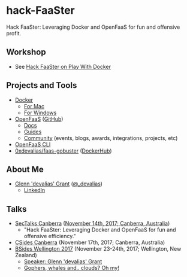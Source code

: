 # hack-FaaSter

Hack FaaSter: Leveraging Docker and OpenFaaS for fun and offensive profit.

## Workshop

* See [Hack FaaSter on Play With Docker](workshop.md)

## Projects and Tools

* [Docker](https://www.docker.com/)
    * [For Mac](https://www.docker.com/docker-mac)
    * [For Windows](https://www.docker.com/docker-windows)
* [OpenFaaS](https://www.openfaas.com/) ([GitHub](https://github.com/openfaas/faas))
	* [Docs](https://github.com/openfaas/faas/tree/master/docs)
	* [Guides](https://github.com/openfaas/faas/tree/master/guide)
	* [Community](https://github.com/openfaas/faas/blob/master/community.md) (events, blogs, awards, integrations, projects, etc)
* [OpenFaaS CLI](https://github.com/openfaas/faas-cli)
* [0xdevalias/faas-gobuster](https://github.com/0xdevalias/faas-gobuster) ([DockerHub](https://hub.docker.com/r/devalias/faas-gobuster/))

## About Me

* [Glenn 'devalias' Grant](http://devalias.net/) ([@_devalias](https://twitter.com/_devalias))
    * [LinkedIn](https://www.linkedin.com/in/glenn-devalias-grant/)

## Talks

* [SecTalks Canberra](http://www.sectalks.org/canberra/) ([November 14th, 2017; Canberra, Australia](https://www.meetup.com/SecTalks-Canberra/events/241579721/))
    * "Hack FaaSter: Leveraging Docker and OpenFaaS for fun and offensive efficiency."
* [CSides Canberra](http://www.bsidesau.com.au/csides.html) (November 17th, 2017; Canberra, Australia)
* [BSides Wellington 2017](https://www.bsides.nz/) (November 23-24th, 2017; Wellington, New Zealand)
    * [Speaker: Glenn 'devalias' Grant](https://bsideswellington2017.sched.com/speaker/glenndevaliasgrant)
    * [Gophers, whales and.. clouds? Oh my!](https://bsideswellington2017.sched.com/event/CTpF/gophers-whales-and-clouds-oh-my)
